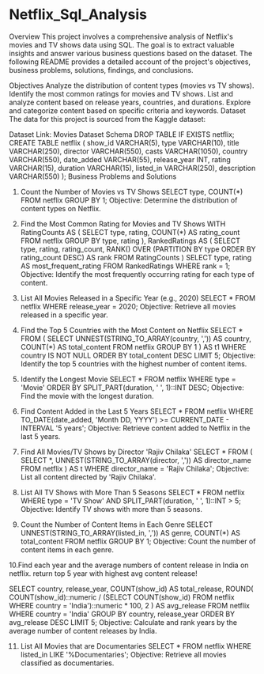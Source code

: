 # Netflix_Sql_Analysis
Overview
This project involves a comprehensive analysis of Netflix's movies and TV shows data using SQL. The goal is to extract valuable insights and answer various business questions based on the dataset. The following README provides a detailed account of the project's objectives, business problems, solutions, findings, and conclusions.

Objectives
Analyze the distribution of content types (movies vs TV shows).
Identify the most common ratings for movies and TV shows.
List and analyze content based on release years, countries, and durations.
Explore and categorize content based on specific criteria and keywords.
Dataset
The data for this project is sourced from the Kaggle dataset:

Dataset Link: Movies Dataset
Schema
DROP TABLE IF EXISTS netflix;
CREATE TABLE netflix
(
    show_id      VARCHAR(5),
    type         VARCHAR(10),
    title        VARCHAR(250),
    director     VARCHAR(550),
    casts        VARCHAR(1050),
    country      VARCHAR(550),
    date_added   VARCHAR(55),
    release_year INT,
    rating       VARCHAR(15),
    duration     VARCHAR(15),
    listed_in    VARCHAR(250),
    description  VARCHAR(550)
);
Business Problems and Solutions
1. Count the Number of Movies vs TV Shows
SELECT 
    type,
    COUNT(*)
FROM netflix
GROUP BY 1;
Objective: Determine the distribution of content types on Netflix.

2. Find the Most Common Rating for Movies and TV Shows
WITH RatingCounts AS (
    SELECT 
        type,
        rating,
        COUNT(*) AS rating_count
    FROM netflix
    GROUP BY type, rating
),
RankedRatings AS (
    SELECT 
        type,
        rating,
        rating_count,
        RANK() OVER (PARTITION BY type ORDER BY rating_count DESC) AS rank
    FROM RatingCounts
)
SELECT 
    type,
    rating AS most_frequent_rating
FROM RankedRatings
WHERE rank = 1;
Objective: Identify the most frequently occurring rating for each type of content.

3. List All Movies Released in a Specific Year (e.g., 2020)
SELECT * 
FROM netflix
WHERE release_year = 2020;
Objective: Retrieve all movies released in a specific year.

4. Find the Top 5 Countries with the Most Content on Netflix
SELECT * 
FROM
(
    SELECT 
        UNNEST(STRING_TO_ARRAY(country, ',')) AS country,
        COUNT(*) AS total_content
    FROM netflix
    GROUP BY 1
) AS t1
WHERE country IS NOT NULL
ORDER BY total_content DESC
LIMIT 5;
Objective: Identify the top 5 countries with the highest number of content items.

5. Identify the Longest Movie
SELECT 
    *
FROM netflix
WHERE type = 'Movie'
ORDER BY SPLIT_PART(duration, ' ', 1)::INT DESC;
Objective: Find the movie with the longest duration.

6. Find Content Added in the Last 5 Years
SELECT *
FROM netflix
WHERE TO_DATE(date_added, 'Month DD, YYYY') >= CURRENT_DATE - INTERVAL '5 years';
Objective: Retrieve content added to Netflix in the last 5 years.

7. Find All Movies/TV Shows by Director 'Rajiv Chilaka'
SELECT *
FROM (
    SELECT 
        *,
        UNNEST(STRING_TO_ARRAY(director, ',')) AS director_name
    FROM netflix
) AS t
WHERE director_name = 'Rajiv Chilaka';
Objective: List all content directed by 'Rajiv Chilaka'.

8. List All TV Shows with More Than 5 Seasons
SELECT *
FROM netflix
WHERE type = 'TV Show'
  AND SPLIT_PART(duration, ' ', 1)::INT > 5;
Objective: Identify TV shows with more than 5 seasons.

9. Count the Number of Content Items in Each Genre
SELECT 
    UNNEST(STRING_TO_ARRAY(listed_in, ',')) AS genre,
    COUNT(*) AS total_content
FROM netflix
GROUP BY 1;
Objective: Count the number of content items in each genre.

10.Find each year and the average numbers of content release in India on netflix.
return top 5 year with highest avg content release!

SELECT 
    country,
    release_year,
    COUNT(show_id) AS total_release,
    ROUND(
        COUNT(show_id)::numeric /
        (SELECT COUNT(show_id) FROM netflix WHERE country = 'India')::numeric * 100, 2
    ) AS avg_release
FROM netflix
WHERE country = 'India'
GROUP BY country, release_year
ORDER BY avg_release DESC
LIMIT 5;
Objective: Calculate and rank years by the average number of content releases by India.

11. List All Movies that are Documentaries
SELECT * 
FROM netflix
WHERE listed_in LIKE '%Documentaries';
Objective: Retrieve all movies classified as documentaries.
